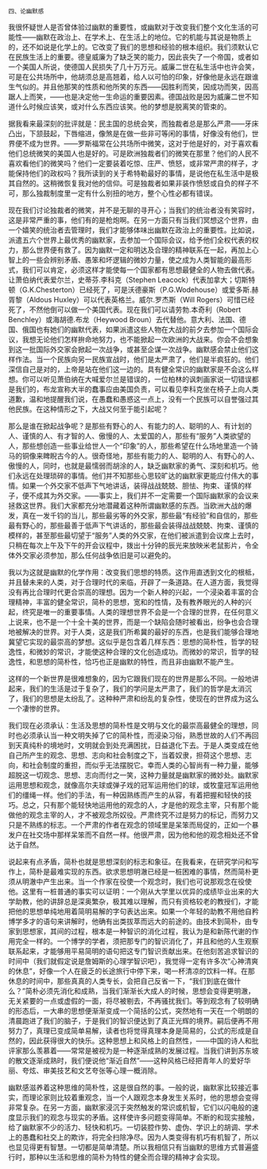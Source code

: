     四、论幽默感 

   我很怀疑世人是否曾体验过幽默的重要性，或幽默对于改变我们整个文化生活的可能性——幽默在政治上、在学术上、在生活上的地位。它的机能与其说是物质上的，还不如说是化学上的。它改变了我们的思想和经验的根本组织。我们须默认它在民族生活上的重要。德皇威廉为了缺乏笑的能力，因此丧失了一个帝国，或者如一个美国人所说，使德国人民损失了几十万万元。威廉二世在私生活中也许会笑，可是在公共场所中，他胡须总是高翘着，给人以可怕的印象，好像他是永远在跟谁生气似的。并且他那笑的性质和他所笑的东西——因胜利而笑，因成功而笑，因高踞人上而笑，——也是决定他一生命运的重要因素。德国战败是因为威廉二世不知道什么时候应该笑，或对什么东西应该笑。他的梦想是脱离笑的管束的。

   据我看来最深刻的批评就是：民主国的总统会笑，而独裁者总是那么严肃——牙床凸出，下颔鼓起，下唇缩进，像煞是在做一些非可等闲的事情，好像没有他们，世界便不成为世界。——罗斯福常在公共场所中微笑，这对于他是好的，对于喜欢看他们总统微笑的美国人也是好的。可是欧洲独裁者们的微笑在那里？他们的人民不喜欢看他们的微笑吗？他们一定要装着吃惊、庄严、愤怒，或非常严肃的样子，才能保持他们的政权吗？我所读到的关于希特勒最好的事情，是说他在私生活中是极其自然的。这稍微恢复我对他的信仰。可是独裁者如果非装作愤怒或自负的样子不可，那么独裁制度里一定有什么别扭的地方，整个心性必都有错误。

   现在我们讨论独裁者的微笑，并不是无聊的寻开心；当我们的统治者没有笑容时，这是非常严重的事，他们有的是枪炮啊。在另一方面只有当我们冥想这个世界，由一个嬉笑的统治者去管理时，我们才能够体味出幽默在政治上的重要性。比如说，派遣五六个世界上最优秀的幽默家，去参加一个国际会议，给予他们全权代表的权力，那么世界便有救了。因为幽默一定和明达及合理的精神联系在一起，再加上心智上的一些会辨别矛盾、愚笨和坏逻辑的微妙力量，使之成为人类智能的最高形式，我们可以肯定，必须这样才能使每一个国家都有思想最健全的人物去做代表。让萧伯纳代表爱尔兰，史蒂芬.李科克（Stephen Leacock）代表加拿大；切斯特顿（G.K.Chesterton）已经死了，可是沃德豪斯（P.G.Wodehouse）或爱多斯.赫胥黎（Aldous Huxley）可以代表英格兰。威尔.罗杰斯（Will Rogers）可惜已经死了，不然他倒可以做一个美国代表。现在我们可以请劳勃.本奇利（Robert Benchley）或海胡德.布龙（Heywood Broun）去代替他。意大利、法国、德国、俄国也有她们的幽默代表，如果派遣这些人物在大战的前夕去参加一个国际会议，我想无论他们怎样拚命地努力，也不能掀起一次欧洲的大战来。你会不会想象到这一批国际外交家会掀起一次战争，或甚至企谋一次战争。幽默感会禁止他们这样作法。当一个民族向另一民族宣战时，他们是太严肃了，他们是半疯狂的。他们深信自己是对的，上帝是站在他们这一边的。具有健全常识的幽默家是不会这么样想。你可以听见萧伯纳在大喊爱尔兰是错误的，一位柏林的讽刺画家说一切错误都是我们的，布龙宣称大半的蠢事应由美国负责，可以看见李科克坐在椅子上向人类道歉，温和地提醒我们说，在愚蠢和愚惑这一点上，没有一个民族可以自誉强过其他民族。在这种情形之下，大战又何至于能引起呢？

   那么是谁在掀起战争呢？是那些有野心的人、有能力的人、聪明的人、有计划的人、谨慎的人、有才智的人、傲慢的人、太爱国的人，那些有“服务”人类欲望的人，那些想创造一些事业给世人一个“印象”的人，那些希望在什么场地里造一个骑马的铜像来睥睨古今的人。很奇怪地，那些有能力的人、聪明的人、有野心的人、傲慢的人，同时，也就是最懦弱而胡涂的人，缺乏幽默家的勇气、深刻和机巧。他们永远在处理琐碎的事情。他们并不知那些心思较旷达的幽默家更能应付伟大的事情。如果一个外交家不低声下气地讲话，装得战战兢兢、胆怯、拘束、谨慎的样子，便不成其为外交家。——事实上，我们并不一定需要一个国际幽默家的会议来拯救这世界。我们大家都充分地潜藏着这种所谓幽默感的东西。当欧洲大战的爆发，真在一发千钧的当儿，那些最劣等的外交家，那些最“有经验”和自信的，那些最有野心的，那些最善于低声下气讲话的，那些最会装得战战兢兢、拘束、谨慎的模样的，甚至那些最切望于“服务”人类的外交家，在他们被派遣到会议席上去时，只稍在每次上午及下午的开会议程中，拨出十分钟的辰光来放映米老鼠影片，令全体外交家必须参加，那么任何战争依旧是可以避免的。

   我以为这就是幽默的化学作用：改变我们思想的特质。这作用直透到文化的根柢，并且替未来的人类，对于合理时代的来临，开辟了一条道路。在人道方面，我觉得没有再比合理时代更合崇高的理想。因为一个新人种的兴起，一个浸染着丰富的合理精神，丰富的健全常识，简朴的思想，宽和的性情，及有教养眼光的人种的兴起，终究是唯一的重要事情。人类的理想世界不会是一个合理的世界，在任何意义上说来，也不是一个十全十美的世界，而是一个缺陷会随时被看出，纷争也会合理地被解决的世界。对于人类，这是我们所希冀的最好的东西，也是我们能够合理地冀望它实现的最崇高的梦想。这似乎是包含着几样东西：思想的简朴性，哲学的轻逸性，和微妙的常识，才能使这种合理的文化创造成功。而微妙的常识，哲学的轻逸性，和思想的简朴性，恰巧也正是幽默的特性，而且非由幽默不能产生。

   这样的一个新世界是很难想象的，因为它跟我们现在的世界是那么不同。一般地讲起来，我们的生活是过于复杂了，我们的学问是太严肃了，我们的哲学是太消沉了，我们的思想是太纷乱了。这种种严肃和纷乱的复杂性，使现在的世界成为这么一个凄惨的世界。

   我们现在必须承认：生活及思想的简朴性是文明与文化的最崇高最健全的理想，同时也必须承认当一种文明失掉了它的简朴性，而浸染习俗，熟悉世故的人们不再回到天真纯朴的境地时，文明就会到处充满困扰，日益退化下去。于是人类变成在他自己所产生的观念、思想、志向和社会制度之下，当着奴隶，担荷这个思想、志向，和社会制度的重担，而似乎无法摆脱它。幸而人类的心智尚有一种力量，能够超脱这一切观念、思想、志向而付之一笑，这种力量就是幽默家的微妙处。幽默家运用思想和观念，就像高尔夫球或弹子戏的冠军运用他们的球，或牧童冠军运用他们的缰绳一样。他们的手法，有一种因熟练而产生的从容，有着把握和轻快的技巧。总之，只有那个能轻快地运用他的观念的人，才是他的观念主宰，只有那个能做他的观念主宰的人，才不被观念所奴役。严肃终究不过是努力的标记，而努力又只是不熟练的标志。一个严肃的作者在观念的领域里是呆笨而局促的，正如一个暴发户在社交场中那样呆笨而不自然一样。他很严肃，因为他和他的观念相处还不曾达于自然。

   说起来有点矛盾，简朴也就是思想深刻的标志和象征。在我看来，在研究学问和写作上，简朴是最难实现的东西。欲求思想明澈已经是一桩困难的事情，然而简朴更须从明澈中产生出来。当一个作家在役使一个观念时，我们也可说那观念在役使他。这里有一桩普通的事实可以证明：一个刚从大学里以优异的成绩毕业出来的大学助教，他的讲辞总是深奥繁杂，极其难以理解，而只有资格较老的教授们，才能把他的思想单纯地用着简明易解的字句表达出来。如果一个年轻的助教不用他自矜博学多才的语句来讲解时，他确有出类拔萃而远大的前途的。由技术到简朴，由专家到思想家，其间的过程，根本是一种智识的消化过程，我认为是和新陈代谢的作用完全一样的。一个博学的学者，须把那专门的智识消化了，并且和他的人生观察联系起来，才能够用平易简明的语句把这专门智识贡献出来。在他刻苦追求智识的时间中（我们就假定说是詹姆斯的心理学智识吧），我觉得一定有许多次“心神清爽的休息”，好像一个人在疲乏的长途旅行中停下来，喝一杯清凉的饮料一样。在那休息的时间中，那些真真的人类专长，会把自己反省一下，“我们到底在做什么？”简朴必须先消化和成熟，当我们渐渐长大成人的时候，思想会变得更明澈，无关紧要的一点或虚假的一面，将尽被剔去，不再骚扰我们。等到观念有了较明确的形态后，一大串的思想便渐渐变成一个简括的公式，突然地有一天在一个明朗的清晨跑进了我们的脑子，于是我们的智识便达到了真正光辉的境界。嗣后便再不用努力了，真理已变成简单易解，读者也将觉得真理本身是简易的，公式的形成是自然的，因此获得很大的快乐。这种思想上和风格上的自然性，——中国的诗人和批评家那么羡慕着——常常是被视为是一种逐渐成熟的发展过程。当我们讲到苏东坡的散文逐渐成熟时，我们便说他“渐近自然”——这种风格已经把青年人的爱好华丽、夸炫、审美技艺和文艺夸张等心理一概消除。

   幽默感滋养着这种思维的简朴性，这是很自然的事。一般的说，幽默家比较接近事实，而理论家则比较着重观念，当一个人跟观念本身发生关系时，他的思想会变得非常复杂。在另一方面，幽默家浸沉于突然触发的常识或机智，它们以闪电般的速度显示我们的观念与现实的矛盾。这样使许多问题变得简单。不断的和现实接触，给了幽默家不少的活力、轻快和机巧。一切装腔作势、虚伪、学识上的胡调、学术上的愚蠢和社交上的欺诈，将完全扫除净尽。因为人类变得有机巧有机智了，所以也显见得更有智慧。一切都是简单清楚。所以我相信只有当幽默的思维方式普遍盛行时，那种以生活和思维的简朴为特性的健全而合理的精神才会实现。


